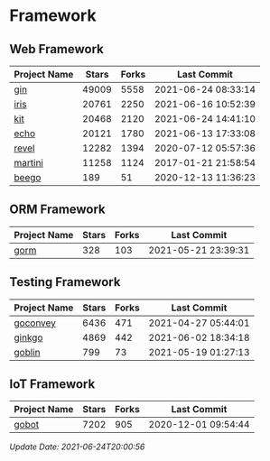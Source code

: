 # Framework

## Web Framework
| Project Name | Stars | Forks | Last Commit |
| ------------ | ----- | ----- | ----------- |
| [gin](https://github.com/gin-gonic/gin) | 49009 | 5558 | 2021-06-24 08:33:14 |
| [iris](https://github.com/kataras/iris) | 20761 | 2250 | 2021-06-16 10:52:39 |
| [kit](https://github.com/go-kit/kit) | 20468 | 2120 | 2021-06-24 14:41:10 |
| [echo](https://github.com/labstack/echo) | 20121 | 1780 | 2021-06-13 17:33:08 |
| [revel](https://github.com/revel/revel) | 12282 | 1394 | 2020-07-12 05:57:36 |
| [martini](https://github.com/go-martini/martini) | 11258 | 1124 | 2017-01-21 21:58:54 |
| [beego](https://github.com/astaxie/beego) | 189 | 51 | 2020-12-13 11:36:23 |

## ORM Framework
| Project Name | Stars | Forks | Last Commit |
| ------------ | ----- | ----- | ----------- |
| [gorm](https://github.com/jinzhu/gorm) | 328 | 103 | 2021-05-21 23:39:31 |

## Testing Framework
| Project Name | Stars | Forks | Last Commit |
| ------------ | ----- | ----- | ----------- |
| [goconvey](https://github.com/smartystreets/goconvey) | 6436 | 471 | 2021-04-27 05:44:01 |
| [ginkgo](https://github.com/onsi/ginkgo) | 4869 | 442 | 2021-06-02 18:34:18 |
| [goblin](https://github.com/franela/goblin) | 799 | 73 | 2021-05-19 01:27:13 |

## IoT Framework
| Project Name | Stars | Forks | Last Commit |
| ------------ | ----- | ----- | ----------- |
| [gobot](https://github.com/hybridgroup/gobot) | 7202 | 905 | 2020-12-01 09:54:44 |

*Update Date: 2021-06-24T20:00:56*